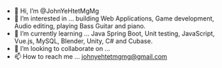 - 👋 Hi, I’m @JohnYeHtetMgMg
- 👀 I’m interested in ... building Web Applications, Game development, Audio editing, playing Bass Guitar and piano.
- 🌱 I’m currently learning ... Java Spring Boot, Unit testing, JavaScript, Vue.js, MySQL, Blender, Unity, C# and Cubase.
- 💞️ I’m looking to collaborate on ... 
- 📫 How to reach me ... johnyehtetmgmg@gmail.com

<!---
JohnYeHtetMgMg/JohnYeHtetMgMg is a ✨ special ✨ repository because its `README.md` (this file) appears on your GitHub profile.
You can click the Preview link to take a look at your changes.
--->
